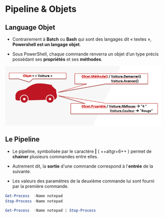 # Pipeline & Objets

## Language Objet

* Contrairement à **Batch** ou **Bash** qui sont des langages dit « textes », **Powershell est un langage objet**.

* Sous PowerShell, chaque commande renverra un objet d’un type précis possédant ses **propriétés** et ses **méthodes**.

![](../assets/objets.png)

## Le Pipeline

* Le pipeline, symbolisée par le caractère **|** ( ++altgr+6++ ) permet de **chainer** plusieurs commandes entre elles.

* Autrement dit, la **sortie** d'une commande correspond à l'**entrée** de la suivante.

* Les valeurs des paramètres de la deuxième commande lui sont fourni par la première commande.


```powershell
Get-Process  -Name notepad
Stop-Process -Name notepad
```

```powershell
Get-Process  -Name notepad | Stop-Process
```

